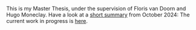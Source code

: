 This is my Master Thesis, under the supervision of Floris van Doorn and Hugo Moneclay. Have a look at a [short summary](https://raw.githubusercontent.com/InftyCat/MasterThesis/Zariski/MasterThesisSummary.pdf) from October 2024: 
The current work in progress is [here](https://raw.githubusercontent.com/InftyCat/MasterThesis/Zariski/main.pdf).